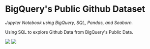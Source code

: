# BigQuery's Public Github Dataset

*Jupyter Notebook using BigQuery, SQL, Pandas, and Seaborn.*

Using SQL to explore Github Data from BigQuery's Public Data.


![](https://dataschool.com/assets/images/sql-optimization/bigquery/bigQuery.png)
![](https://encrypted-tbn0.gstatic.com/images?q=tbn:ANd9GcRxCRvNzgxCglQQF4dEDR2z4UegeKzOEcP73KkucVCynkFpz4hYroN6dYr6msXP_DvzmBw&usqp=CAU)


